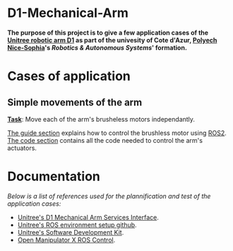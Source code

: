 # D1-Mechanical-Arm
**The purpose of this project is to give a few application cases of the [Unitree robotic arm D1](https://www.unitree.com/D1-T) as part of the univesity of Cote d'Azur, [Polyech Nice-Sophia](https://polytech.univ-cotedazur.eu/)'s *Robotics & Autonomous Systems*' formation.**

# Cases of application
## Simple movements of the arm
<ins>**Task**</ins>: Move each of the arm's brusheless motors independantly.  

[The guide section](https://github.com/viatoralias/D1-Mechanical-Arm/blob/main/Guide/Guide.md) explains how to control the brushless motor using [ROS2](https://wiki.ros.org/ROS/Installation).  
[The code section](https://github.com/viatoralias/D1-Mechanical-Arm/blob/main/Code/Code.md) contains all the code needed to control the arm's actuators.

# Documentation
*Below is a list of references used for the plannification and test of the application cases:*

- [Unitree's D1 Mechanical Arm Services Interface](https://support.unitree.com/home/en/developer/D1Arm_services).  
- [Unitree's ROS environment setup github](https://github.com/unitreerobotics/unitree_ros2).  
- [Unitree's Software Development Kit](https://github.com/unitreerobotics/unitree_sdk2).  
- [Open Manipulator X ROS Control](https://www.docs.quadruped.de/projects/go2/html/go2-om.html).  
